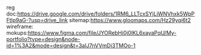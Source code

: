 reg doc:https://drive.google.com/drive/folders/1RM6_LLTcxSYjLiWNVhxk5WpPFtlp9aG-?usp=drive_link
sitemap:https://www.gloomaps.com/Hz29yqi6t2
wireframe:
mokups:https://www.figma.com/file/JYORebHi0j0lKL6xayaPqU/My-portfolio?type=design&node-id=1%3A2&mode=design&t=3alJ7nVVmDi3TMOo-1
